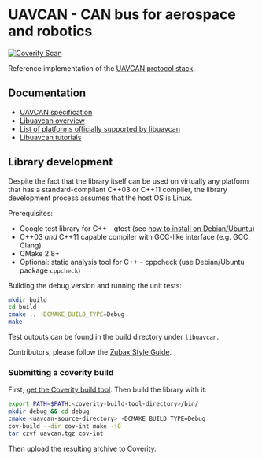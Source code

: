 UAVCAN - CAN bus for aerospace and robotics
===========================================

[![Coverity Scan](https://scan.coverity.com/projects/1513/badge.svg)](https://scan.coverity.com/projects/1513)

Reference implementation of the [UAVCAN protocol stack](http://uavcan.org/).

## Documentation

* [UAVCAN specification](http://uavcan.org/UAVCAN_specification)
* [Libuavcan overview](http://uavcan.org/Libuavcan)
* [List of platforms officially supported by libuavcan](http://uavcan.org/List_of_platforms_officially_supported_by_libuavcan)
* [Libuavcan tutorials](http://uavcan.org/Libuavcan_tutorials)

## Library development

Despite the fact that the library itself can be used on virtually any platform that has a standard-compliant C++03 or C++11 compiler, the library development process assumes that the host OS is Linux.

Prerequisites:

* Google test library for C++ - gtest (see [how to install on Debian/Ubuntu](http://stackoverflow.com/questions/13513905/how-to-properly-setup-googletest-on-linux))
* C++03 *and* C++11 capable compiler with GCC-like interface (e.g. GCC, Clang)
* CMake 2.8+
* Optional: static analysis tool for C++ - cppcheck (use Debian/Ubuntu package `cppcheck`)

Building the debug version and running the unit tests:
```bash
mkdir build
cd build
cmake .. -DCMAKE_BUILD_TYPE=Debug
make
```

Test outputs can be found in the build directory under `libuavcan`.

Contributors, please follow the [Zubax Style Guide](https://github.com/Zubax/zubax_style_guide).

### Submitting a coverity build

First, [get the Coverity build tool](https://scan.coverity.com/download?tab=cxx). Then build the library with it:

```bash
export PATH=$PATH:<coverity-build-tool-directory>/bin/
mkdir debug && cd debug
cmake <uavcan-source-directory> -DCMAKE_BUILD_TYPE=Debug
cov-build --dir cov-int make -j8
tar czvf uavcan.tgz cov-int
```

Then upload the resulting archive to Coverity.
